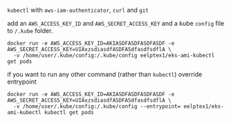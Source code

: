 `kubectl` with `aws-iam-authenticator`, `curl` and `git`

add an `AWS_ACCESS_KEY_ID` and `AWS_SECRET_ACCESS_KEY` and a kube `config` file to `/.kube` folder.

```
docker run -e AWS_ACCESS_KEY_ID=AKIASDFASDFASDFASDF -e AWS_SECRET_ACCESS_KEY=UIAxzsdiasdfASDFASdfasdfsdflA \
  -v /home/user/.kube/config:/.kube/config eelptex1/eks-ami-kubectl get pods
```

if you want to run any other command (rather than `kubectl`) override entrypoint

```
docker run -e AWS_ACCESS_KEY_ID=AKIASDFASDFASDFASDF -e AWS_SECRET_ACCESS_KEY=UIAxzsdiasdfASDFASdfasdfsdflA \ 
  -v /home/user/.kube/config:/.kube/config --entrypoint= eelptex1/eks-ami-kubectl kubectl get pods
```
